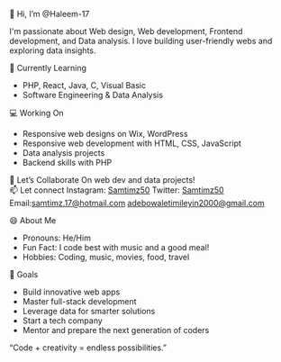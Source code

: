 👋 Hi, I’m @Haleem-17

I'm passionate about Web design, Web development, Frontend development, and Data analysis. I love building user-friendly webs and exploring data insights.

🌱 Currently Learning
- PHP, React, Java, C, Visual Basic
- Software Engineering & Data Analysis

💻 Working On
- Responsive web designs on Wix, WordPress
- Responsive web development with HTML, CSS, JavaScript
- Data analysis projects
- Backend skills with PHP

💞️ Let’s Collaborate
On web dev and data projects!  
📫 Let connect 
Instagram: [Samtimz50](https://www.instagram.com/Samtimz50)
Twitter: [Samtimz50](hhtps://www.x.com/Samtimz50)
Email:samtimz.17@hotmail.com 
adebowaletimileyin2000@gmail.com 

😄 About Me
- Pronouns: He/Him
- Fun Fact: I code best with music and a good meal!
- Hobbies: Coding, music, movies, food, travel

🚀 Goals
- Build innovative web apps
- Master full-stack development
- Leverage data for smarter solutions
- Start a tech company 
- Mentor and prepare the next generation of coders

“Code + creativity = endless possibilities.” 